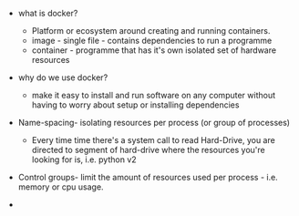 - what is docker?
  - Platform or ecosystem around creating and running containers.
  - image - single file - contains dependencies to run a programme 
  - container - programme that has it's own isolated set of hardware resources
- why do we use docker?
  - make it easy to install and run software on any computer without having to worry about setup or installing dependencies 

- Name-spacing- isolating resources per process (or group of processes) 
  - Every time time there's a system call to read Hard-Drive, you are directed to segment of hard-drive where the resources you're looking for is, i.e. python v2  
- Control groups- limit the amount of resources used per process - i.e. memory or cpu usage.
- 